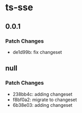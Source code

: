 # ts-sse

## 0.0.1

### Patch Changes

- de1d99b: fix changeset

## null

### Patch Changes

- 238bb4c: adding changeset
- f8bf0a2: migrate to changeset
- 6b38e03: adding changeset
